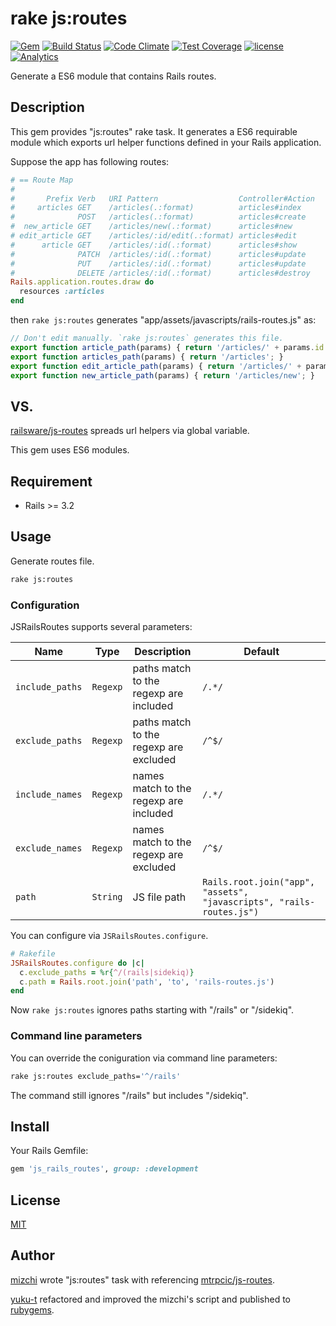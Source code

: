 # rake js:routes

[![Gem](https://img.shields.io/gem/v/js_rails_routes.svg?maxAge=2592000)](https://rubygems.org/gems/js_rails_routes)
[![Build Status](https://travis-ci.org/yuku-t/js_rails_routes.svg?branch=master)](https://travis-ci.org/yuku-t/js_rails_routes)
[![Code Climate](https://codeclimate.com/github/yuku-t/js_rails_routes/badges/gpa.svg)](https://codeclimate.com/github/yuku-t/js_rails_routes)
[![Test Coverage](https://codeclimate.com/github/yuku-t/js_rails_routes/badges/coverage.svg)](https://codeclimate.com/github/yuku-t/js_rails_routes/coverage)
[![license](https://img.shields.io/github/license/yuku-t/js_rails_routes.svg?maxAge=2592000)](https://github.com/yuku-t/js_rails_routes/blob/master/LICENSE)
[![Analytics](https://ga-beacon.appspot.com/UA-4932407-14/js_rails_routes/readme)](https://github.com/igrigorik/ga-beacon)

Generate a ES6 module that contains Rails routes.

## Description

This gem provides "js:routes" rake task.
It generates a ES6 requirable module which exports url helper functions defined in your Rails application.

Suppose the app has following routes:

```rb
# == Route Map
#
#       Prefix Verb   URI Pattern                  Controller#Action
#     articles GET    /articles(.:format)          articles#index
#              POST   /articles(.:format)          articles#create
#  new_article GET    /articles/new(.:format)      articles#new
# edit_article GET    /articles/:id/edit(.:format) articles#edit
#      article GET    /articles/:id(.:format)      articles#show
#              PATCH  /articles/:id(.:format)      articles#update
#              PUT    /articles/:id(.:format)      articles#update
#              DELETE /articles/:id(.:format)      articles#destroy
Rails.application.routes.draw do
  resources :articles
end
```

then `rake js:routes` generates "app/assets/javascripts/rails-routes.js" as:

```js
// Don't edit manually. `rake js:routes` generates this file.
export function article_path(params) { return '/articles/' + params.id + ''; }
export function articles_path(params) { return '/articles'; }
export function edit_article_path(params) { return '/articles/' + params.id + '/edit'; }
export function new_article_path(params) { return '/articles/new'; }
```

## VS.

[railsware/js-routes](https://github.com/railsware/js-routes) spreads url helpers via global variable.

This gem uses ES6 modules.

## Requirement

- Rails >= 3.2

## Usage

Generate routes file.

```bash
rake js:routes
```

### Configuration

JSRailsRoutes supports several parameters:

Name            | Type     | Description                             | Default
----------------|----------|-----------------------------------------|----------------------------------------
`include_paths` | `Regexp` | paths match to the regexp are included  | `/.*/`
`exclude_paths` | `Regexp` | paths match to the regexp are excluded  | `/^$/`
`include_names` | `Regexp` | names match to the regexp are included  | `/.*/`
`exclude_names` | `Regexp` | names match to the regexp are excluded  | `/^$/`
`path`          | `String` | JS file path                            | `Rails.root.join("app", "assets", "javascripts", "rails-routes.js")`

You can configure via `JSRailsRoutes.configure`.

```rb
# Rakefile
JSRailsRoutes.configure do |c|
  c.exclude_paths = %r{^/(rails|sidekiq)}
  c.path = Rails.root.join('path', 'to', 'rails-routes.js')
end
```

Now `rake js:routes` ignores paths starting with "/rails" or "/sidekiq".

### Command line parameters

You can override the coniguration via command line parameters:

```bash
rake js:routes exclude_paths='^/rails'
```

The command still ignores "/rails" but includes "/sidekiq".

## Install

Your Rails Gemfile:

```rb
gem 'js_rails_routes', group: :development
```

## License

[MIT](https://github.com/yuku-t/js_rails_routes/blob/master/LICENSE)

## Author

[mizchi](https://github.com/mizchi) wrote "js:routes" task with referencing [mtrpcic/js-routes](https://github.com/mtrpcic/js-routes).

[yuku-t](https://yuku-t.com) refactored and improved the mizchi's script and published to [rubygems](https://rubygems.org/gems/js_rails_routes).
